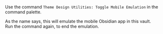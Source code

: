 Use the command `Theme Design Utilities: Toggle Mobile Emulation` in the command palette.

As the name says, this will emulate the mobile Obsidian app in this vault. Run the command again, to end the emulation.
